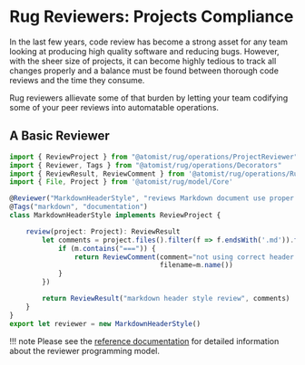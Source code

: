 # Rug Reviewers: Projects Compliance

In the last few years, code review has become a strong asset for any team
looking at producing high quality software and reducing bugs. However, with the
sheer size of projects, it can become highly tedious to track all changes
properly and a balance must be found between thorough code reviews and the time
they consume.

Rug reviewers allievate some of that burden by letting your team codifying 
some of your peer reviews into automatable operations.

## A Basic Reviewer

```typescript
import { ReviewProject } from "@atomist/rug/operations/ProjectReviewer"
import { Reviewer, Tags } from "@atomist/rug/operations/Decorators"
import { ReviewResult, ReviewComment } from '@atomist/rug/operations/RugOperations'
import { File, Project } from '@atomist/rug/model/Core'

@Reviewer("MarkdownHeaderStyle", "reviews Markdown document use proper header style")
@Tags("markdown", "documentation")
class MarkdownHeaderStyle implements ReviewProject {

    review(project: Project): ReviewResult
        let comments = project.files().filter(f => f.endsWith('.md')).forEach(m => {
            if (m.contains("===")) {
                return ReviewComment(comment="not using correct header style",
                                     filename=m.name())
            }
        })

        return ReviewResult("markdown header style review", comments)
    }
}
export let reviewer = new MarkdownHeaderStyle()
```

!!! note
    Please see the [reference documentation][rugrewref] for detailed information 
    about the reviewer programming model.

[rugrewref]: /reference/rug/reviewers.md
